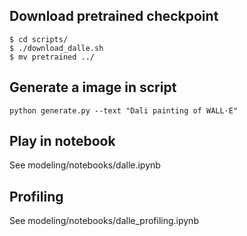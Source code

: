 ## Download pretrained checkpoint
  ```
  $ cd scripts/
  $ ./download_dalle.sh
  $ mv pretrained ../
  ```
  
## Generate a image in script
  ```
  python generate.py --text "Dali painting of WALL·E"
  ```
  
## Play in notebook
See modeling/notebooks/dalle.ipynb

## Profiling
See modeling/notebooks/dalle_profiling.ipynb
